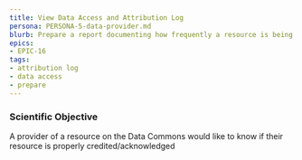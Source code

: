 ```yaml
---
title: View Data Access and Attribution Log
persona: PERSONA-5-data-provider.md
blurb: Prepare a report documenting how frequently a resource is being used by consumers in the community.
epics:
- EPIC-16
tags:
- attribution log
- data access
- prepare
---
```

### Scientific Objective

A provider of a resource on the Data Commons would like to know if their resource is properly credited/acknowledged